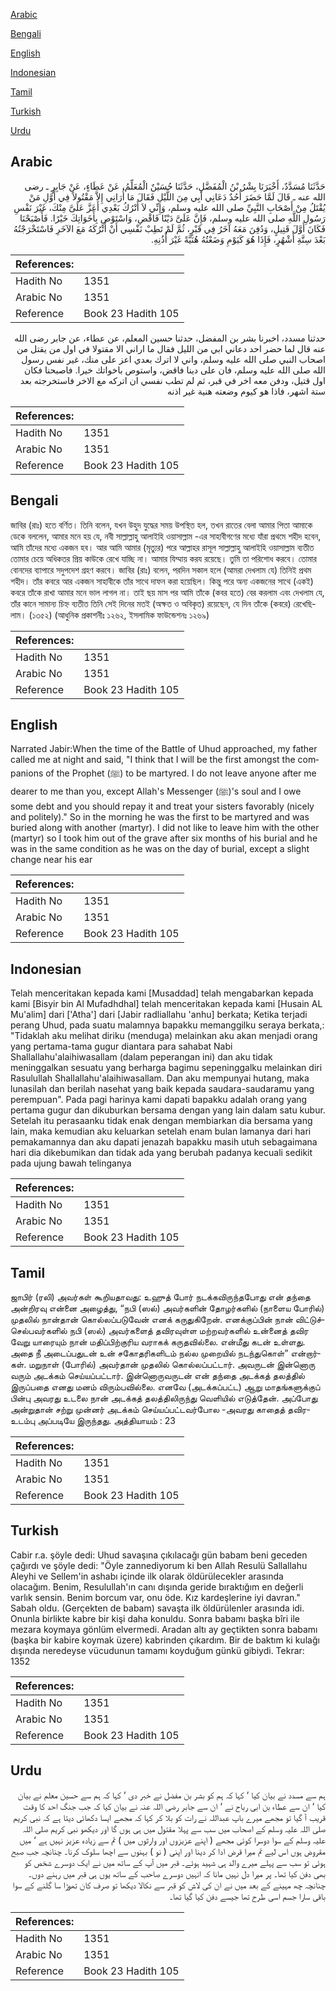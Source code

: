 [Arabic](#arabic)

[Bengali](#bengali)

[English](#english)

[Indonesian](#indonesian)

[Tamil](#tamil)

[Turkish](#turkish)

[Urdu](#urdu)

## Arabic


<div dir="rtl" lang="ar" style={{fontSize:'larger',backgroundColor:'#f8f9fa',padding:20}}>
حَدَّثَنَا مُسَدَّدٌ، أَخْبَرَنَا بِشْرُ بْنُ الْمُفَضَّلِ، حَدَّثَنَا حُسَيْنٌ الْمُعَلِّمُ، عَنْ عَطَاءٍ، عَنْ جَابِرٍ ـ رضى الله عنه ـ قَالَ لَمَّا حَضَرَ أُحُدٌ دَعَانِي أَبِي مِنَ اللَّيْلِ فَقَالَ مَا أُرَانِي إِلاَّ مَقْتُولاً فِي أَوَّلِ مَنْ يُقْتَلُ مِنْ أَصْحَابِ النَّبِيِّ صلى الله عليه وسلم، وَإِنِّي لاَ أَتْرُكُ بَعْدِي أَعَزَّ عَلَىَّ مِنْكَ، غَيْرَ نَفْسِ رَسُولِ اللَّهِ صلى الله عليه وسلم، فَإِنَّ عَلَىَّ دَيْنًا فَاقْضِ، وَاسْتَوْصِ بِأَخَوَاتِكَ خَيْرًا‏.‏ فَأَصْبَحْنَا فَكَانَ أَوَّلَ قَتِيلٍ، وَدُفِنَ مَعَهُ آخَرُ فِي قَبْرٍ، ثُمَّ لَمْ تَطِبْ نَفْسِي أَنْ أَتْرُكَهُ مَعَ الآخَرِ فَاسْتَخْرَجْتُهُ بَعْدَ سِتَّةِ أَشْهُرٍ، فَإِذَا هُوَ كَيَوْمِ وَضَعْتُهُ هُنَيَّةً غَيْرَ أُذُنِهِ‏.‏
</div>
<div style={{backgroundColor:'#f8f9fa',padding:20, marginBottom: 10}}><table> <thead> <tr> <th>References:</th> <th></th> </tr> </thead> <tbody><tr><td>Hadith No</td><td>1351</td></tr><tr><td>Arabic No</td><td>1351</td></tr><tr><td>Reference</td><td>Book 23 Hadith 105</td></tr></tbody></table></div>


<div dir="rtl" lang="ar" style={{fontSize:'larger',backgroundColor:'#f8f9fa',padding:20}}>
حدثنا مسدد، اخبرنا بشر بن المفضل، حدثنا حسين المعلم، عن عطاء، عن جابر رضى الله عنه قال لما حضر احد دعاني ابي من الليل فقال ما اراني الا مقتولا في اول من يقتل من اصحاب النبي صلى الله عليه وسلم، واني لا اترك بعدي اعز على منك، غير نفس رسول الله صلى الله عليه وسلم، فان على دينا فاقض، واستوص باخواتك خيرا. فاصبحنا فكان اول قتيل، ودفن معه اخر في قبر، ثم لم تطب نفسي ان اتركه مع الاخر فاستخرجته بعد ستة اشهر، فاذا هو كيوم وضعته هنية غير اذنه
</div>
<div style={{backgroundColor:'#f8f9fa',padding:20, marginBottom: 10}}><table> <thead> <tr> <th>References:</th> <th></th> </tr> </thead> <tbody><tr><td>Hadith No</td><td>1351</td></tr><tr><td>Arabic No</td><td>1351</td></tr><tr><td>Reference</td><td>Book 23 Hadith 105</td></tr></tbody></table></div>

## Bengali


<div dir="ltr" lang="bn" style={{fontSize:'larger',backgroundColor:'#f8f9fa',padding:20}}>
জাবির (রাঃ) হতে বর্ণিত। তিনি বলেন, যখন উহুদ যুদ্ধের সময় উপস্থিত হল, তখন রাতের বেলা আমার পিতা আমাকে ডেকে বললেন, আমার মনে হয় যে, নবী সাল্লাল্লাহু আলাইহি ওয়াসাল্লাম -এর সাহাবীগণের মধ্যে যাঁরা প্রথমে শহীদ হবেন, আমি তাঁদের মধ্যে একজন হব। আর আমি আমার (মৃত্যুর) পরে আল্লাহর রাসূল সাল্লাল্লাহু আলাইহি ওয়াসাল্লাম ব্যতীত তোমার চেয়ে অধিকতর প্রিয় কাউকে রেখে যাচ্ছি না। আমার যিম্মায় করয রয়েছে। তুমি তা পরিশোধ করবে। তোমার বোনদের ব্যাপারে সদুপদেশ গ্রহণ করবে। জাবির (রাঃ) বলেন, পরদিন সকাল হলে (আমরা দেখলাম যে) তিনিই প্রথম শহীদ। তাঁর কবরে আর একজন সাহাবীকে তাঁর সাথে দাফন করা হয়েছিল। কিন্তু পরে অন্য একজনের সাথে (একই) কবরে তাঁকে রাখা আমার মনে ভাল লাগল না। তাই ছয় মাস পর আমি তাঁকে (কবর হতে) বের করলাম এবং দেখলাম যে, তাঁর কানে সামান্য চিহ্ন ব্যতীত তিনি সেই দিনের মতই (অক্ষত ও অবিকৃত) রয়েছেন, যে দিন তাঁকে (কবরে) রেখেছিলাম। (১৩৫২) (আধুনিক প্রকাশনীঃ ১২৬২, ইসলামিক ফাউন্ডেশনঃ ১২৬৯)
</div>
<div style={{backgroundColor:'#f8f9fa',padding:20, marginBottom: 10}}><table> <thead> <tr> <th>References:</th> <th></th> </tr> </thead> <tbody><tr><td>Hadith No</td><td>1351</td></tr><tr><td>Arabic No</td><td>1351</td></tr><tr><td>Reference</td><td>Book 23 Hadith 105</td></tr></tbody></table></div>

## English


<div dir="ltr" lang="en" style={{fontSize:'larger',backgroundColor:'#f8f9fa',padding:20}}>
Narrated Jabir:When the time of the Battle of Uhud approached, my father called me at night and said, "I think that I will be the first amongst the companions of the Prophet (ﷺ) to be martyred. I do not leave anyone after me dearer to me than you, except Allah's Messenger (ﷺ)'s soul and I owe some debt and you should repay it and treat your sisters favorably (nicely and politely)." So in the morning he was the first to be martyred and was buried along with another (martyr). I did not like to leave him with the other (martyr) so I took him out of the grave after six months of his burial and he was in the same condition as he was on the day of burial, except a slight change near his ear
</div>
<div style={{backgroundColor:'#f8f9fa',padding:20, marginBottom: 10}}><table> <thead> <tr> <th>References:</th> <th></th> </tr> </thead> <tbody><tr><td>Hadith No</td><td>1351</td></tr><tr><td>Arabic No</td><td>1351</td></tr><tr><td>Reference</td><td>Book 23 Hadith 105</td></tr></tbody></table></div>

## Indonesian


<div dir="ltr" lang="id" style={{fontSize:'larger',backgroundColor:'#f8f9fa',padding:20}}>
Telah menceritakan kepada kami [Musaddad] telah mengabarkan kepada kami [Bisyir bin Al Mufadhdhal] telah menceritakan kepada kami [Husain AL Mu'alim] dari ['Atha'] dari [Jabir radliallahu 'anhu] berkata; Ketika terjadi perang Uhud, pada suatu malamnya bapakku memanggilku seraya berkata,: "Tidaklah aku melihat diriku (menduga) melainkan aku akan menjadi orang yang pertama-tama gugur diantara para sahabat Nabi Shallallahu'alaihiwasallam (dalam peperangan ini) dan aku tidak meninggalkan sesuatu yang berharga bagimu sepeninggalku melainkan diri Rasulullah Shallallahu'alaihiwasallam. Dan aku mempunyai hutang, maka lunasilah dan berilah nasehat yang baik kepada saudara-saudaramu yang perempuan". Pada pagi harinya kami dapati bapakku adalah orang yang pertama gugur dan dikuburkan bersama dengan yang lain dalam satu kubur. Setelah itu perasaanku tidak enak dengan membiarkan dia bersama yang lain, maka kemudian aku keluarkan setelah enam bulan lamanya dari hari pemakamannya dan aku dapati jenazah bapakku masih utuh sebagaimana hari dia dikebumikan dan tidak ada yang berubah padanya kecuali sedikit pada ujung bawah telinganya
</div>
<div style={{backgroundColor:'#f8f9fa',padding:20, marginBottom: 10}}><table> <thead> <tr> <th>References:</th> <th></th> </tr> </thead> <tbody><tr><td>Hadith No</td><td>1351</td></tr><tr><td>Arabic No</td><td>1351</td></tr><tr><td>Reference</td><td>Book 23 Hadith 105</td></tr></tbody></table></div>

## Tamil


<div dir="ltr" lang="ta" style={{fontSize:'larger',backgroundColor:'#f8f9fa',padding:20}}>
ஜாபிர் (ரலி) அவர்கள் கூறியதாவது: உஹுத் போர் நடக்கவிருந்தபோது என் தந்தை அன்றிரவு என்னை அழைத்து, “நபி (ஸல்) அவர்களின் தோழர்களில் (நாளைய போரில்) முதலில் நான்தான் கொல்லப்படுவேன் எனக் கருதுகிறேன். எனக்குப்பின் நான் விட்டுச்செல்பவர்களில் நபி (ஸல்) அவர்களைத் தவிரவுள்ள மற்றவர்களில் உன்னைத் தவிர வேறு யாரையும் நான் மதிப்பிற்குரிய வராகக் கருதவில்லை. என்மீது கடன் உள்ளது. அதை நீ அடைப்பதுடன் உன் சகோதரிகளிடம் நல்ல முறையில் நடந்துகொள்” என்றார்கள். மறுநாள் (போரில்) அவர்தான் முதலில் கொல்லப்பட்டார். அவருடன் இன்னொரு வரும் அடக்கம் செய்யப்பட்டார். இன்னொருவருடன் என் தந்தை அடக்கத் தலத்தில் இருப்பதை எனது மனம் விரும்பவில்லை. எனவே (அடக்கப்பட்ட) ஆறு மாதங்களுக்குப் பின்பு அவரது உடலை நான் அடக்கத் தலத்திலிருந்து வெளியில் எடுத்தேன். அப்போது அன்றுதான் சற்று முன்னர் அடக்கம் செய்யப்பட்டவர்போல -அவரது காதைத் தவிர- உடம்பு அப்படியே இருந்தது. அத்தியாயம் : 23
</div>
<div style={{backgroundColor:'#f8f9fa',padding:20, marginBottom: 10}}><table> <thead> <tr> <th>References:</th> <th></th> </tr> </thead> <tbody><tr><td>Hadith No</td><td>1351</td></tr><tr><td>Arabic No</td><td>1351</td></tr><tr><td>Reference</td><td>Book 23 Hadith 105</td></tr></tbody></table></div>

## Turkish


<div dir="ltr" lang="tr" style={{fontSize:'larger',backgroundColor:'#f8f9fa',padding:20}}>
Cabir r.a. şöyle dedi: Uhud savaşına çıkılacağı gün babam beni geceden çağırdı ve şöyle dedi: "Öyle zannediyorum ki ben Allah Resulü Sallallahu Aleyhi ve Sellem'in ashabı içinde ilk olarak öldürülecekler arasında olacağım. Benim, Resulullah'ın canı dışında geride bıraktığım en değerli varlık sensin. Benim borcum var, onu öde. Kız kardeşlerine iyi davran." Sabah oldu. (Gerçekten de babam) savaşta ilk öldürülenler arasında idi. Onunla birlikte kabre bir kişi daha konuldu. Sonra babamı başka bîri ile mezara koymaya gönlüm elvermedi. Aradan altı ay geçtikten sonra babamı (başka bir kabire koymak üzere) kabrinden çıkardım. Bir de baktım ki kulağı dışında neredeyse vücudunun tamamı koyduğum günkü gibiydi. Tekrar: 1352
</div>
<div style={{backgroundColor:'#f8f9fa',padding:20, marginBottom: 10}}><table> <thead> <tr> <th>References:</th> <th></th> </tr> </thead> <tbody><tr><td>Hadith No</td><td>1351</td></tr><tr><td>Arabic No</td><td>1351</td></tr><tr><td>Reference</td><td>Book 23 Hadith 105</td></tr></tbody></table></div>

## Urdu


<div dir="rtl" lang="ur" style={{fontSize:'larger',backgroundColor:'#f8f9fa',padding:20}}>
ہم سے مسدد نے بیان کیا ‘ کہا کہ ہم کو بشر بن مفضل نے خبر دی ‘ کہا کہ ہم سے حسین معلم نے بیان کیا ‘ ان سے عطاء بن ابی رباح نے ‘ ان سے جابر رضی اللہ عنہ نے بیان کیا کہ جب جنگ احد کا وقت قریب آ گیا تو مجھے میرے باپ عبداللہ نے رات کو بلا کر کہا کہ مجھے ایسا دکھائی دیتا ہے کہ نبی کریم صلی اللہ علیہ وسلم کے اصحاب میں سب سے پہلا مقتول میں ہی ہوں گا اور دیکھو نبی کریم صلی اللہ علیہ وسلم کے سوا دوسرا کوئی مجھے ( اپنے عزیزوں اور وارثوں میں ) تم سے زیادہ عزیز نہیں ہے ‘ میں مقروض ہوں اس لیے تم میرا قرض ادا کر دینا اور اپنی ( نو ) بہنوں سے اچھا سلوک کرنا۔ چنانچہ جب صبح ہوئی تو سب سے پہلے میرے والد ہی شہید ہوئے۔ قبر میں آپ کے ساتھ میں نے ایک دوسرے شخص کو بھی دفن کیا تھا۔ پر میرا دل نہیں مانا کہ انہیں دوسرے صاحب کے ساتھ یوں ہی قبر میں رہنے دوں۔ چنانچہ چھ مہینے کے بعد میں نے ان کی لاش کو قبر سے نکالا دیکھا تو صرف کان تھوڑا سا گلنے کے سوا باقی سارا جسم اسی طرح تھا جیسے دفن کیا گیا تھا۔
</div>
<div style={{backgroundColor:'#f8f9fa',padding:20, marginBottom: 10}}><table> <thead> <tr> <th>References:</th> <th></th> </tr> </thead> <tbody><tr><td>Hadith No</td><td>1351</td></tr><tr><td>Arabic No</td><td>1351</td></tr><tr><td>Reference</td><td>Book 23 Hadith 105</td></tr></tbody></table></div>